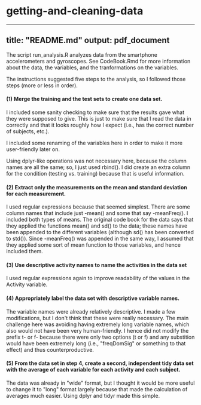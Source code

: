 # getting-and-cleaning-data
---
title: "README.md"
output: pdf_document
---

The script run_analysis.R analyzes data from the smartphone accelerometers and gyroscopes.  See CodeBook.Rmd for more information about the data, the variables, and the tranformations on the variables.

The instructions suggested five steps to the analysis, so I followed those steps (more or less in order).

#### (1)  Merge the training and the test sets to create one data set.

I included some sanity checking to make sure that the results gave what they were supposed to give.  This is just to make sure that I read the data in correctly and that it looks roughly how I expect (i.e., has the correct number of subjects, etc.).

I included some renaming of the variables here in order to make it more user-friendly later on.

Using dplyr-like operations was not necessary here, because the column names are all the same; so, I just used rbind().  I did create an extra column for the condition (testing vs. training) because that is useful information.

#### (2)  Extract only the measurements on the mean and standard deviation for each measurement. 

I used regular expressions because that seemed simplest.  There are some column names that include just -mean() and some that say -meanFreq().  I included both types of means.  The original code book for the data says that they applied the functions mean() and sd() to the data; these names have been appended to the different variables (although sd() has been converted to std()).  Since -meanFreq() was appended in the same way, I assumed that they applied some sort of mean function to those variables, and hence included them.

#### (3)  Use descriptive activity names to name the activities in the data set

I used regular expressions again to improve readability of the values in the Activity variable.

#### (4)  Appropriately label the data set with descriptive variable names.

The variable names were already relatively descriptive.  I made a few modifications, but I don't think that these were really necessary.  The main challenge here was avoiding having extremely long variable names, which also would not have been very human-friendly.  I hence did not modify the prefix t- or f- because there were only two options (t or f) and any substition would have been extremely long (i.e., "freqDomSig" or something to that effect) and thus counterproductive.

#### (5)  From the data set in step 4, create a second, independent tidy data set with the average of each variable for each activity and each subject.

The data was already in "wide" format, but I thought it would be more useful to change it to "long" format largely because that made the calculation of averages much easier.  Using dplyr and tidyr made this simple.

